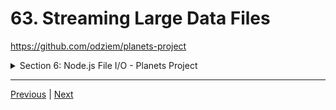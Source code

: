 # 63. Streaming Large Data Files



https://github.com/odziem/planets-project

<details>
  <summary> Section 6: Node.js File I/O - Planets Project </summary>

  - [Codebase: planets-project](../src/6_planets-project/)

</details>


---

[Previous](./62_Latest-Version-of-CSV-Parser.md) | [Next](./64_Reading-Our-Planets-Data.md)